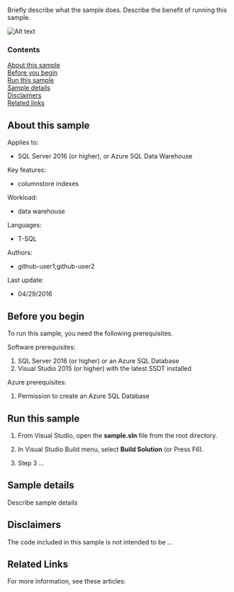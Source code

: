 # <Sample name>

Briefly describe what the sample does. Describe the benefit of running this sample.

<!-- Add a diagram if you have it -->

![Alt text](/media/image-name.png "<Friendly name>")


### Contents

[About this sample](#about-this-sample)<br/>
[Before you begin](#before-you-begin)<br/>
[Run this sample](#run-this-sample)<br/>
[Sample details](#sample-details)<br/>
[Disclaimers](#disclaimers)<br/>
[Related links](#related-links)<br/>


<a name=about-this-sample></a>

## About this sample

Applies to:

- SQL Server 2016 (or higher), or Azure SQL Data Warehouse

Key features:

- columnstore indexes

Workload:
- data warehouse

Languages:

- T-SQL

Authors:

- github-user1;github-user2

Last update:

- 04/29/2016

<a name=before-you-begin></a>

## Before you begin

To run this sample, you need the following prerequisites.

Software prerequisites:

<!-- Examples -->
1. SQL Server 2016 (or higher) or an Azure SQL Database
2. Visual Studio 2015 (or higher) with the latest SSDT installed

Azure prerequisites:

<!-- Examples -->
1. Permission to create an Azure SQL Database

<a name=run-this-sample></a>

## Run this sample

<!-- Step by step instructions. Here's a few examples -->

1. From Visual Studio, open the **sample.sln** file from the root directory.

2. In Visual Studio Build menu, select **Build Solution** (or Press F6).

3. Step 3 ... 

<a name=sample-details></a>

## Sample details

Describe sample details

<a name=disclaimers></a>

## Disclaimers
The code included in this sample is not intended to be ...

<a name=related-links></a>

## Related Links
<!-- Links to more articles. Remember to delete "en-us" from the link path. -->

For more information, see these articles:

